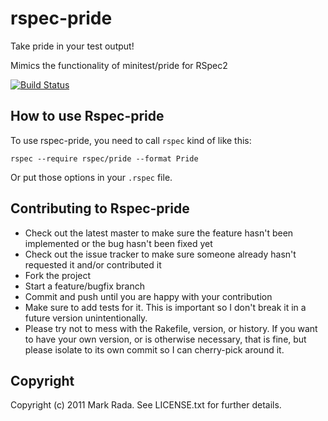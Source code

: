 # rspec-pride

Take pride in your test output!

Mimics the functionality of minitest/pride for RSpec2

[![Build Status](http://travis-ci.org/ferrous26/rspec-pride.png)](http://travis-ci.org/ferrous26/rspec-pride)

## How to use Rspec-pride

To use rspec-pride, you need to call `rspec` kind of like this:

    rspec --require rspec/pride --format Pride

Or put those options in your `.rspec` file.

## Contributing to Rspec-pride

* Check out the latest master to make sure the feature hasn't been implemented or the bug hasn't been fixed yet
* Check out the issue tracker to make sure someone already hasn't requested it and/or contributed it
* Fork the project
* Start a feature/bugfix branch
* Commit and push until you are happy with your contribution
* Make sure to add tests for it. This is important so I don't break it in a future version unintentionally.
* Please try not to mess with the Rakefile, version, or history. If you want to have your own version, or is otherwise necessary, that is fine, but please isolate to its own commit so I can cherry-pick around it.

## Copyright

Copyright (c) 2011 Mark Rada. See LICENSE.txt for further details.
